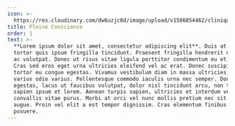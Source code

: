 ```yaml
---
icon: >-
  https://res.cloudinary.com/dw6uzjc8d/image/upload/v1586854462/clinique/ofuihea3qzoibi9oaecc.svg
title: Pleine Conscience
order: 1
text: >-
  **Lorem ipsum dolor sit amet, consectetur adipiscing elit**. Duis at
  tortor quis ipsum fringilla tincidunt. Praesent fringilla hendrerit nunc
  ac volutpat. Donec ut risus vitae ligula porttitor condimentum eu et quam.
  Cras sed eros eget urna ultricies eleifend vel ac erat. Donec suscipit
  tortor eu congue egestas. Vivamus vestibulum diam in massa ultricies, et
  varius odio varius. Pellentesque commodo iaculis urna nec semper. Donec
  egestas, lacus ut faucibus volutpat, dolor nisl tincidunt arcu, non tempus
  sapien ipsum et lorem. Aenean turpis sapien, ultricies et interdum vel,
  convallis vitae purus. Morbi at orci vel nunc mollis pretium nec sit amet
  augue. Proin vel elit a est tempor dignissim. Cras elementum finibus
  posuere.
---
```


